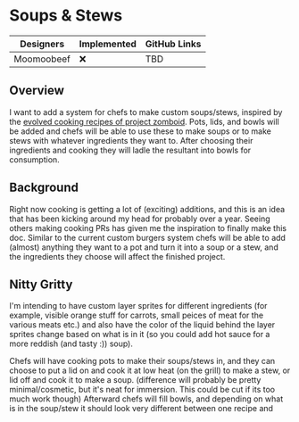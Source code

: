 # Soups & Stews

| Designers | Implemented | GitHub Links |
|---|---|---|
| Moomoobeef | :x: | TBD |

## Overview

I want to add a system for chefs to make custom soups/stews, inspired by the [evolved cooking recipes of project zomboid](https://pzwiki.net/wiki/Cooking_(crafting)#Evolved_recipes). Pots, lids, and bowls will be added and chefs will be able to use these to make soups or to make stews with whatever ingredients they want to. After choosing their ingredients and cooking they will ladle the resultant into bowls for consumption.

## Background

Right now cooking is getting a lot of (exciting) additions, and this is an idea that has been kicking around my head for probably over a year. Seeing others making cooking PRs has given me the inspiration to finally make this doc. Similar to the current custom burgers system chefs will be able to add (almost) anything they want to a pot and turn it into a soup or a stew, and the ingredients they choose will affect the finished project. 

## Nitty Gritty

I'm intending to have custom layer sprites for different ingredients (for example, visible orange stuff for carrots, small peices of meat for the various meats etc.) and also have the color of the liquid behind the layer sprites change based on what is in it (so you could add hot sauce for a more reddish (and tasty :)) soup).

Chefs will have cooking pots to make their soups/stews in, and they can choose to put a lid on and cook it at low heat (on the grill) to make a stew, or lid off and cook it to make a soup. (difference will probably be pretty minimal/cosmetic, but it's neat for immersion. This could be cut if its too much work though) Afterward chefs will fill bowls, and depending on what is in the soup/stew it should look very different between one recipe and
